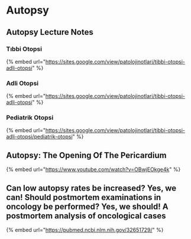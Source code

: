 # Autopsy

## Autopsy Lecture Notes

### Tıbbi Otopsi

{% embed url="https://sites.google.com/view/patolojinotlari/tibbi-otopsi-adli-otopsi" %}



### Adli Otopsi

{% embed url="https://sites.google.com/view/patolojinotlari/tibbi-otopsi-adli-otopsi" %}



### Pediatrik Otopsi

{% embed url="https://sites.google.com/view/patolojinotlari/tibbi-otopsi-adli-otopsi/pediatrik-otopsi" %}

## Autopsy: The Opening Of The Pericardium

{% embed url="https://www.youtube.com/watch?v=OBwjEOkge4k" %}

## Can low autopsy rates be increased? Yes, we can! Should postmortem examinations in oncology be performed? Yes, we should! A postmortem analysis of oncological cases

{% embed url="https://pubmed.ncbi.nlm.nih.gov/32651729/" %}



